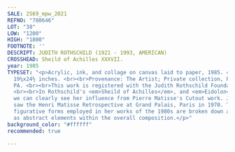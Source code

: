 ```yaml
---
SALE: 2569_mpw_2021
REFNO: "780646"
LOT: "38"
LOW: "1200"
HIGH: "1800"
FOOTNOTE: ''
DESCRIPT: JUDITH ROTHSCHILD (1921 - 1993, AMERICAN)
CROSSHEAD: Sheild of Achilles XXXVII.
year: 1985
TYPESET: "<p>Acrylic, ink, and collage on canvas laid to paper, 1985. 490x623 mm;
  19¼x24½ inches. <br><br>Provenance: The Artist; Private collection, Philadelphia,
  PA. <br><br>This work is registered with the Judith Rothschild Foundation (no. 85.10).
  <br><br>In Rothschild's <em>Sheild of Achilles</em>, and <em>Eidolon</em> series,
  we can clearly see her influence from Pierre Matisse's Cutout work. Judith Rothschild
  saw the Henri Matisse Retrospective at Grand Palais, Paris in 1970. The luscious
  figurative forms employed in her works of the 1980s are broken down and rearranged
  as abstract elements within the overall composition.</p>"
background_color: "#ffffff"
recommended: true

---
```

